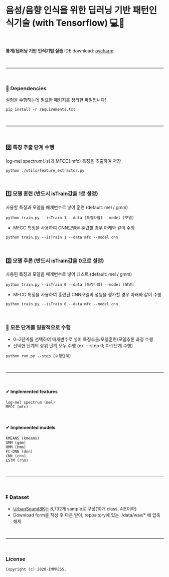 # 음성/음향 인식을 위한 딥러닝 기반 패턴인식기술 (with Tensorflow) 💻💬

<br/>

**통계/딥러닝 기반 인식기법 실습**
IDE download: [pycharm](https://www.jetbrains.com/pycharm/download/#section=windows)

<br/>

---

<br/>

### 📌 Dependencies

실험을 수행하는데 필요한 패키지를 정리한 파일입니다!

```console
pip install -r requirements.txt
```

<br/>

---

<br/>

### 0️⃣ 특징 추출 단계 수행

log-mel spectrum(.ls)과 MFCC(.mfc) 특징을 추출하여 저장

```console
python ./utils/feature_extractor.py
```

<br/>

### 1️⃣ 모델 훈련 (반드시 isTrain값을 1로 설정)

사용할 특징과 모델을 매개변수로 넣어 훈련 (default: mel / gmm)

```console
python train.py --isTrain 1 --data [특징타입] --model [모델]
```

- MFCC 특징을 사용하여 CNN모델을 훈련할 경우 아래와 같이 수행

```console
python train.py --isTrain 1 --data mfc --model cnn
```

<br/>

### 2️⃣ 모델 추론 (반드시 isTrain값을 0으로 설정)

사용된 특징과 모델을 매개변수로 넣어 테스트 (default: mel / gmm)

```console
python train.py --isTrain 0 --data [특징타입] --model [모델]
```

- MFCC 특징을 사용하여 훈련된 CNN모델의 성능을 평가할 경우 아래와 같이 수행

```console
python train.py --isTrain 0 --data mfc --model cnn
```

<br/>

### 🔄 모든 단계를 일괄적으로 수행

- 0~2단계를 선택하여 매개변수로 넣어 특징추출/모델훈련/모델추론 과정 수행
- 선택한 단계의 상위 단계 모두 수행 (ex. --step 0; 0~2단계 수행)

```console
python run.py --step [수행단계]
```

<br/>

---

<br/>

#### ✔ Implemented features
```
log-mel spectrum (mel)
MFCC (mfc)
```

<br/>

#### ✔ Implemented models
```
KMEANS (kmeans)
GMM (gmm)
HMM (hmm)
FC-DNN (dnn)
CNN (cnn)
LSTM (rnn)
```

<br/>

---

<br/>

### ⏬ Dataset

- [UrbanSound8K](https://urbansounddataset.weebly.com/urbansound8k.html)는 8,732개 sample로 구성(10개 class, 4초이하)
- Download form을 작성 후 다운 받아, repository에 있는 ./data/wav/* 에 압축해제

<br/>

---

<br/>

### License
```
Copyright (c) 2020-IMPRESS.
